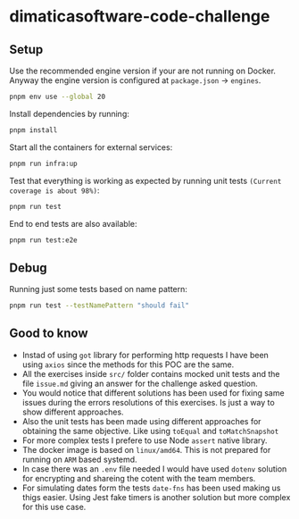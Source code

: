 # dimaticasoftware-code-challenge

## Setup

Use the recommended engine version if your are not running on Docker. Anyway the engine version is configured at `package.json` -> `engines`.
```bash
pnpm env use --global 20
```

Install dependencies by running:

```bash
pnpm install
```

Start all the containers for external services:
```bash
pnpm run infra:up
```

Test that everything is working as expected by running unit tests `(Current coverage is about 98%)`:

```bash
pnpm run test
```

End to end tests are also available:

```bash
pnpm run test:e2e
```

## Debug

Running just some tests based on name pattern:
```bash
pnpm run test --testNamePattern "should fail"
```

## Good to know

- Instad of using `got` library for performing http requests I have been using `axios` since the methods for this POC are the same.
- All the exercises inside `src/` folder contains mocked unit tests and the file `issue.md` giving an answer for the challenge asked question.
- You would notice that different solutions has been used for fixing same issues during the errors resolutions of this exercises. Is just a way to show different approaches.
- Also the unit tests has been made using different approaches for obtaining the same objective. Like using `toEqual` and `toMatchSnapshot`
- For more complex tests I prefere to use Node `assert` native library.
- The docker image is based on `linux/amd64`. This is not prepared for running on `ARM` based systemd.
- In case there was an `.env` file needed I would have used `dotenv` solution for encrypting and shareing the cotent with the team members.
- For simulating dates form the tests `date-fns` has been used making us thigs easier. Using Jest fake timers is another solution but more complex for this use case.